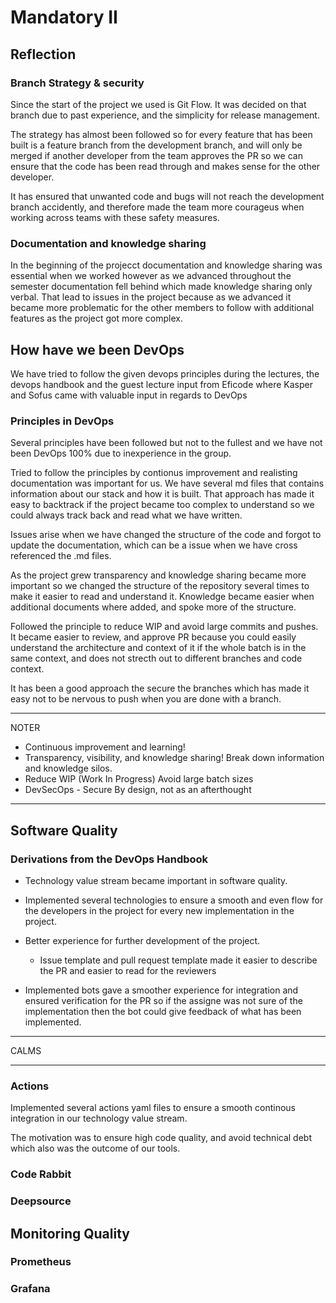# Mandatory II

## Reflection

### Branch Strategy & security

Since the start of the project we used is Git Flow.
It was decided on that branch due to past experience, and the simplicity for release management.

The strategy has almost been followed so for every feature that has been built is a feature branch from the development branch, and will only be merged if another developer from the team approves the PR so we can ensure that the code has been read through and makes sense for the other developer.

It has ensured that unwanted code and bugs will not reach the development branch accidently, and therefore made the team more courageus when working across teams with these safety measures.

### Documentation and knowledge sharing

In the beginning of the projecct documentation and knowledge sharing was essential when we worked however as we advanced throughout the semester documentation fell behind which made knowledge sharing only verbal. That lead to issues in the project because as we advanced it became more problematic for the other members to follow with additional features as the project got more complex.

## How have we been DevOps

We have tried to follow the given devops principles during the lectures, the devops handbook and the guest lecture input from Eficode where Kasper and Sofus came with valuable input in regards to DevOps

### Principles in DevOps

Several principles have been followed but not to the fullest and we have not been DevOps 100% due to inexperience in the group.

Tried to follow the principles by contionus improvement and realisting documentation was important for us. We have several md files that contains information about our stack and how it is built. That approach has made it easy to backtrack if the project became too complex to understand so we could always track back and read what we have written.

Issues arise when we have changed the structure of the code and forgot to update the documentation, which can be a issue when we have cross referenced the .md files.

As the project grew transparency and knowledge sharing became more important so we changed the structure of the repository several times to make it easier to read and understand it. Knowledge became easier when additional documents where added, and spoke more of the structure.

Followed the principle to reduce WIP and avoid large commits and pushes. It became easier to review, and approve PR because you could easily understand the architecture and context of it if the whole batch is in the same context, and does not strecth out to different branches and code context.

It has been a good approach the secure the branches which has made it easy not to be nervous to push when you are done with a branch.

---

NOTER

- Continuous improvement and learning!
- Transparency, visibility, and knowledge sharing!
  Break down information and knowledge silos.
- Reduce WIP (Work In Progress) Avoid large batch sizes
- DevSecOps - Secure By design, not as an afterthought

---

## Software Quality

### Derivations from the DevOps Handbook

- Technology value stream became important in software quality.

- Implemented several technologies to ensure a smooth and even flow for the developers in the project for every new implementation in the project.

- Better experience for further development of the project.

  - Issue template and pull request template made it easier to describe the PR and easier to read for the reviewers

- Implemented bots gave a smoother experience for integration and ensured verification for the PR so if the assigne was not sure of the implementation then the bot could give feedback of what has been implemented.

---

CALMS

---

### Actions

Implemented several actions yaml files to ensure a smooth continous integration in our technology value stream.

The motivation was to ensure high code quality, and avoid technical debt which also was the outcome of our tools.

### Code Rabbit

### Deepsource

## Monitoring Quality

### Prometheus

### Grafana
